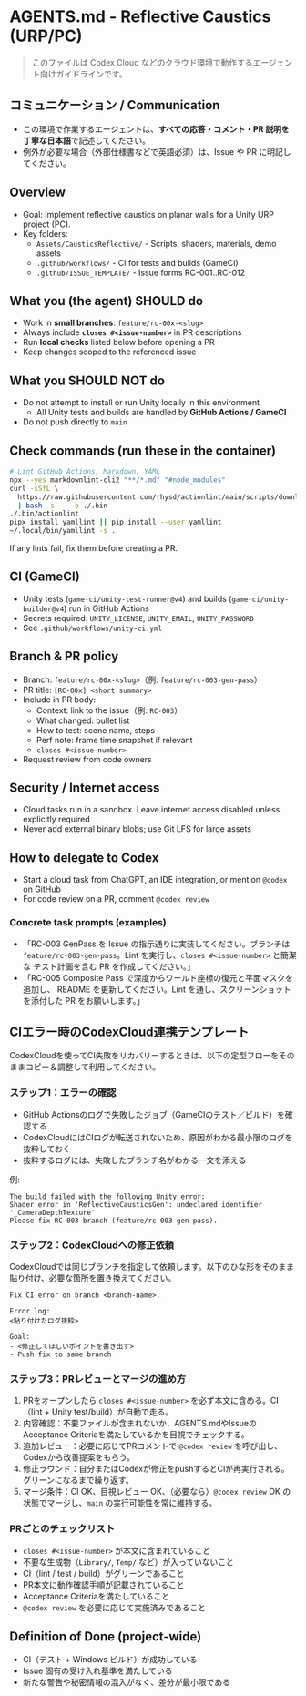 # AGENTS.md - Reflective Caustics (URP/PC)

> このファイルは Codex Cloud などのクラウド環境で動作するエージェント向けガイドラインです。

## コミュニケーション / Communication

- この環境で作業するエージェントは、**すべての応答・コメント・PR 説明を丁寧な日本語**で記述してください。
- 例外が必要な場合（外部仕様書などで英語必須）は、Issue や PR に明記してください。

## Overview

- Goal: Implement reflective caustics on planar walls for a Unity URP project (PC).
- Key folders:
  - `Assets/CausticsReflective/` - Scripts, shaders, materials, demo assets
  - `.github/workflows/` - CI for tests and builds (GameCI)
  - `.github/ISSUE_TEMPLATE/` - Issue forms RC-001..RC-012

## What you (the agent) SHOULD do

- Work in **small branches**: `feature/rc-00x-<slug>`
- Always include **`closes #<issue-number>`** in PR descriptions
- Run **local checks** listed below before opening a PR
- Keep changes scoped to the referenced issue

## What you SHOULD NOT do

- Do not attempt to install or run Unity locally in this environment
  - All Unity tests and builds are handled by **GitHub Actions / GameCI**
- Do not push directly to `main`

## Check commands (run these in the container)

```bash
# Lint GitHub Actions, Markdown, YAML
npx --yes markdownlint-cli2 "**/*.md" "#node_modules"
curl -sSfL \
  https://raw.githubusercontent.com/rhysd/actionlint/main/scripts/download-actionlint.bash \
  | bash -s -- -b ./.bin
./.bin/actionlint
pipx install yamllint || pip install --user yamllint
~/.local/bin/yamllint -s .
```

If any lints fail, fix them before creating a PR.

## CI (GameCI)

- Unity tests (`game-ci/unity-test-runner@v4`) and builds (`game-ci/unity-builder@v4`) run in GitHub Actions
- Secrets required: `UNITY_LICENSE`, `UNITY_EMAIL`, `UNITY_PASSWORD`
- See `.github/workflows/unity-ci.yml`

## Branch & PR policy

- Branch: `feature/rc-00x-<slug>`（例: `feature/rc-003-gen-pass`）
- PR title: `[RC-00x] <short summary>`
- Include in PR body:
  - Context: link to the issue（例: `RC-003`）
  - What changed: bullet list
  - How to test: scene name, steps
  - Perf note: frame time snapshot if relevant
  - `closes #<issue-number>`
- Request review from code owners

## Security / Internet access

- Cloud tasks run in a sandbox. Leave internet access disabled unless explicitly required
- Never add external binary blobs; use Git LFS for large assets

## How to delegate to Codex

- Start a cloud task from ChatGPT, an IDE integration, or mention `@codex` on GitHub
- For code review on a PR, comment `@codex review`

### Concrete task prompts (examples)

- 「RC-003 GenPass を Issue の指示通りに実装してください。ブランチは
  `feature/rc-003-gen-pass`。Lint を実行し、`closes #<issue-number>` と簡潔な
  テスト計画を含む PR を作成してください。」
- 「RC-005 Composite Pass で深度からワールド座標の復元と平面マスクを追加し、
  README を更新してください。Lint を通し、スクリーンショットを添付した PR
  をお願いします。」

## CIエラー時のCodexCloud連携テンプレート

CodexCloudを使ってCI失敗をリカバリーするときは、以下の定型フローをそのままコピー＆調整して利用してください。

### ステップ1：エラーの確認

- GitHub Actionsのログで失敗したジョブ（GameCIのテスト／ビルド）を確認する
- CodexCloudにはCIログが転送されないため、原因がわかる最小限のログを抜粋しておく
- 抜粋するログには、失敗したブランチ名がわかる一文を添える

例:
```
The build failed with the following Unity error:
Shader error in 'ReflectiveCausticsGen': undeclared identifier '_CameraDepthTexture'
Please fix RC-003 branch (feature/rc-003-gen-pass).
```

### ステップ2：CodexCloudへの修正依頼

CodexCloudでは同じブランチを指定して依頼します。以下のひな形をそのまま貼り付け、必要な箇所を置き換えてください。

```
Fix CI error on branch <branch-name>.

Error log:
<貼り付けたログ抜粋>

Goal:
- <修正してほしいポイントを書き出す>
- Push fix to same branch
```

### ステップ3：PRレビューとマージの進め方

1. PRをオープンしたら `closes #<issue-number>` を必ず本文に含める。CI（lint + Unity test/build）が自動で走る。
2. 内容確認：不要ファイルが含まれないか、AGENTS.mdやIssueのAcceptance Criteriaを満たしているかを目視でチェックする。
3. 追加レビュー：必要に応じてPRコメントで `@codex review` を呼び出し、Codexから改善提案をもらう。
4. 修正ラウンド：自分またはCodexが修正をpushするとCIが再実行される。グリーンになるまで繰り返す。
5. マージ条件：CI OK、目視レビュー OK、（必要なら）`@codex review` OK の状態でマージし、`main` の実行可能性を常に維持する。

### PRごとのチェックリスト

- `closes #<issue-number>` が本文に含まれていること
- 不要な生成物（`Library/`, `Temp/` など）が入っていないこと
- CI（lint / test / build）がグリーンであること
- PR本文に動作確認手順が記載されていること
- Acceptance Criteriaを満たしていること
- `@codex review` を必要に応じて実施済みであること


## Definition of Done (project-wide)

- CI（テスト + Windows ビルド）が成功している
- Issue 固有の受け入れ基準を満たしている
- 新たな警告や秘密情報の混入がなく、差分が最小限である
